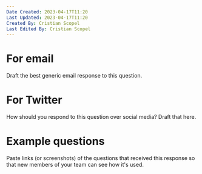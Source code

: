 ```yaml
---
Date Created: 2023-04-17T11:20
Last Updated: 2023-04-17T11:20
Created By: Cristian Scopel
Last Edited By: Cristian Scopel
---
```

# For email

Draft the best generic email response to this question.

  

# For Twitter

How should you respond to this question over social media? Draft that here.

  

# Example questions

Paste links (or screenshots) of the questions that received this response so that new members of your team can see how it's used.